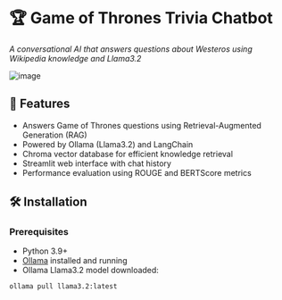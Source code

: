 # 🏆 Game of Thrones Trivia Chatbot

*A conversational AI that answers questions about Westeros using Wikipedia knowledge and Llama3.2*

![image](https://github.com/user-attachments/assets/2e7cc0be-ca18-42c9-ab86-5bef9fa7bd14)

## 🌟 Features
- Answers Game of Thrones questions using Retrieval-Augmented Generation (RAG)
- Powered by Ollama (Llama3.2) and LangChain
- Chroma vector database for efficient knowledge retrieval
- Streamlit web interface with chat history
- Performance evaluation using ROUGE and BERTScore metrics

## 🛠️ Installation

### Prerequisites
- Python 3.9+
- [Ollama](https://ollama.ai/) installed and running
- Ollama Llama3.2 model downloaded:

```bash
ollama pull llama3.2:latest

